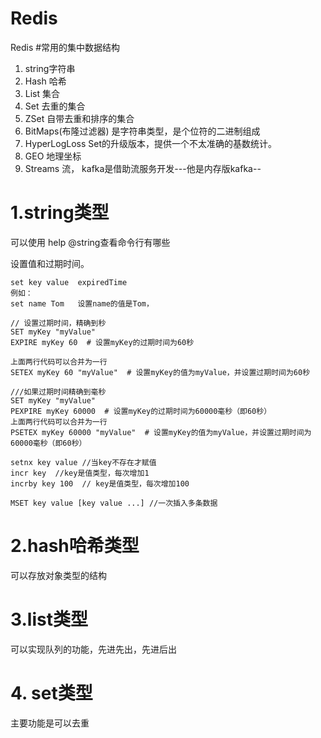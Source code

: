 # Redis
Redis
#常用的集中数据结构 
1. string字符串
2. Hash 哈希
3. List 集合
4. Set 去重的集合
5. ZSet 自带去重和排序的集合
6. BitMaps(布隆过滤器) 是字符串类型，是个位符的二进制组成
7. HyperLogLoss Set的升级版本，提供一个不太准确的基数统计。
8. GEO 地理坐标
9. Streams 流， kafka是借助流服务开发---他是内存版kafka--  

# 1.string类型
可以使用 help @string查看命令行有哪些

设置值和过期时间。 
~~~
set key value  expiredTime 
例如：
set name Tom   设置name的值是Tom，

// 设置过期时间，精确到秒
SET myKey "myValue"  
EXPIRE myKey 60  # 设置myKey的过期时间为60秒

上面两行代码可以合并为一行
SETEX myKey 60 "myValue"  # 设置myKey的值为myValue，并设置过期时间为60秒

///如果过期时间精确到毫秒
SET myKey "myValue"  
PEXPIRE myKey 60000  # 设置myKey的过期时间为60000毫秒（即60秒）
上面两行代码可以合并为一行
PSETEX myKey 60000 "myValue"  # 设置myKey的值为myValue，并设置过期时间为60000毫秒（即60秒）

setnx key value //当key不存在才赋值
incr key  //key是值类型，每次增加1
incrby key 100  // key是值类型，每次增加100

MSET key value [key value ...] //一次插入多条数据

~~~

# 2.hash哈希类型 
可以存放对象类型的结构

# 3.list类型 
可以实现队列的功能，先进先出，先进后出

# 4. set类型
主要功能是可以去重 

